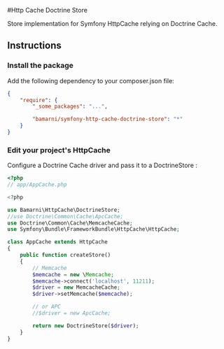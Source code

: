 #Http Cache Doctrine Store

Store implementation for Symfony HttpCache relying on Doctrine Cache.

## Instructions

### Install the package

Add the following dependency to your composer.json file:
``` json
{
    "require": {
        "_some_packages": "...",

        "bamarni/symfony-http-cache-doctrine-store": "*"
    }
}
```

### Edit your project's HttpCache

Configure a Doctrine Cache driver and pass it to a DoctrineStore :

``` php
<?php
// app/AppCache.php

<?php

use Bamarni\HttpCache\DoctrineStore;
//use Doctrine\Common\Cache\ApcCache;
use Doctrine\Common\Cache\MemcacheCache;
use Symfony\Bundle\FrameworkBundle\HttpCache\HttpCache;

class AppCache extends HttpCache
{
    public function createStore()
    {
        // Memcache
        $memcache = new \Memcache;
        $memcache->connect('localhost', 11211);
        $driver = new MemcacheCache;
        $driver->setMemcache($memcache);

        // or APC
        //$driver = new ApcCache;

        return new DoctrineStore($driver);
    }
}

```
